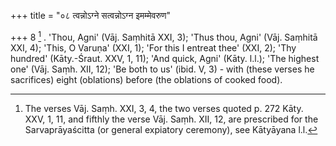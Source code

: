 +++
title = "०८ त्वन्नोऽग्ने सत्वन्नोऽग्न इमम्मेवरुण"

+++
8 [^8] . 'Thou, Agni' (Vāj. Saṃhitā XXI, 3); 'Thus thou, Agni' (Vāj. Saṃhitā XXI, 4); 'This, O Varuṇa' (XXI, 1); 'For this I entreat thee' (XXI, 2); 'Thy hundred' (Kāty.-Śraut. XXV, 1, 11); 'And quick, Agni' (Kāty. l.l.); 'The highest one' (Vāj. Saṃh. XII, 12); 'Be both to us' (ibid. V, 3) - with (these verses he sacrifices) eight (oblations) before (the oblations of cooked food).


[^8]:  The verses Vāj. Saṃh. XXI, 3, 4, the two verses quoted p. 272 Kāty. XXV, 1, 11, and fifthly the verse Vāj. Saṃh. XII, 12, are prescribed for the Sarvaprāyaścitta (or general expiatory ceremony), see Kātyāyana l.l.

